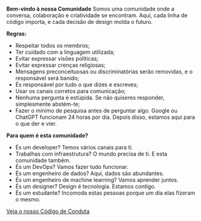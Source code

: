 **Bem-vindo à nossa Comunidade**
Somos uma comunidade onde a conversa, colaboração e criatividade se encontram. Aqui, cada linha de código importa, e cada decisão de design molda o futuro.

**Regras:**
* Respeitar todos os membros;
* Ter cuidado com a linguagem utilizada;
* Evitar expressar visões políticas;
* Evitar expressar crenças religiosas;
* Mensagens preconceituosas ou discriminatórias serão removidas, e o responsável será banido;
* És responsável por tudo o que dizes e escreves;
* Usar os canais corretos para comunicação;
* Nenhuma pergunta é estúpida. Se não quiseres responder, simplesmente abstém-te;
* Fazer o mínimo de pesquisa antes de perguntar algo. Google ou ChatGPT funcionam 24 horas por dia. Depois disso, estamos aqui para o que der e vier.

**Para quem é esta comunidade?**
* És um developer? Temos vários canais para ti.
* Trabalhas com infraestrutura? O mundo precisa de ti. E esta comunidade também.
* És um DevOps? Vamos fazer tudo funcionar.
* És um engenheiro de dados? Aqui, dados são abundantes.
* És um engenheiro de machine learning? Vamos aprender juntos.
* És um designer? Design é tecnologia. Estamos contigo.
* És um estudante? Incomoda estas pessoas porque um dia elas fizeram o mesmo.

[Veja o nosso Código de Conduta](https://craftcodeclub.io/codigo-conduta)
